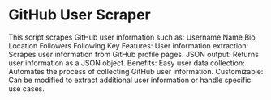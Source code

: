 # GitHub User Scraper

This script scrapes GitHub user information such as:
Username
Name
Bio
Location
Followers
Following
Key Features:
User information extraction: Scrapes user information from GitHub profile pages.
JSON output: Returns user information as a JSON object.
Benefits:
Easy user data collection: Automates the process of collecting GitHub user information.
Customizable: Can be modified to extract additional user information or handle specific use cases.
